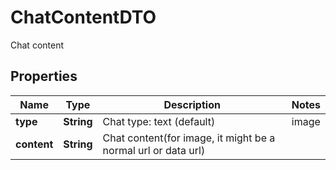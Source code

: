 

# ChatContentDTO

Chat content

## Properties

| Name | Type | Description | Notes |
|------------ | ------------- | ------------- | -------------|
|**type** | **String** | Chat type: text (default) | image |  [optional] |
|**content** | **String** | Chat content(for image, it might be a normal url or data url) |  |



